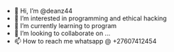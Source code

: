 - 👋 Hi, I’m @deanz44
- 👀 I’m interested in programming and ethical hacking
- 🌱 I’m currently learning to program
- 💞️ I’m looking to collaborate on ...
- 📫 How to reach me whatsapp @ +27607412454

<!---
deanz44/deanz44 is a ✨ special ✨ repository because its `README.md` (this file) appears on your GitHub profile.
You can click the Preview link to take a look at your changes.
--->
